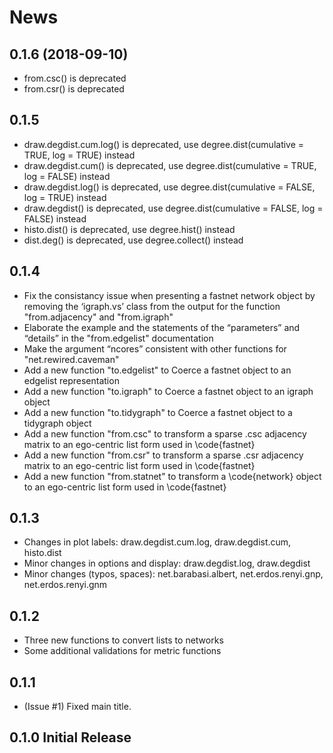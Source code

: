 # News

## 0.1.6 (2018-09-10)
* from.csc() is deprecated
* from.csr() is deprecated

## 0.1.5
* draw.degdist.cum.log() is deprecated, use degree.dist(cumulative = TRUE, log = TRUE) instead
* draw.degdist.cum() is deprecated, use degree.dist(cumulative = TRUE, log = FALSE) instead
* draw.degdist.log() is deprecated, use degree.dist(cumulative = FALSE, log = TRUE) instead
* draw.degdist() is deprecated, use degree.dist(cumulative = FALSE, log = FALSE) instead 
* histo.dist() is deprecated, use degree.hist() instead
* dist.deg() is deprecated, use degree.collect() instead

## 0.1.4
* Fix the consistancy issue when presenting a fastnet network object by removing the ‘igraph.vs’ class from the output for the function "from.adjacency" and "from.igraph"
* Elaborate the example and the statements of the “parameters” and “details” in the "from.edgelist" documentation
* Make the argument “ncores” consistent with other functions for "net.rewired.caveman"
* Add a new function "to.edgelist" to Coerce a fastnet object to an edgelist representation
* Add a new function "to.igraph" to Coerce a fastnet object to an igraph object
* Add a new function "to.tidygraph" to Coerce a fastnet object to a tidygraph object
* Add a new function "from.csc" to transform a sparse .csc adjacency matrix to an ego-centric list form used in \code{fastnet}
* Add a new function "from.csr" to transform a sparse .csr adjacency matrix to an ego-centric list form used in \code{fastnet}
* Add a new function "from.statnet" to transform a \code{network} object  to an ego-centric list form used in \code{fastnet}

## 0.1.3
* Changes in plot labels: draw.degdist.cum.log, draw.degdist.cum, histo.dist
* Minor changes in options and display: draw.degdist.log, draw.degdist
* Minor changes (typos, spaces): net.barabasi.albert, net.erdos.renyi.gnp, net.erdos.renyi.gnm

## 0.1.2
* Three new functions to convert lists to networks
* Some additional validations for metric functions

## 0.1.1 
* (Issue #1) Fixed main title.

## 0.1.0 Initial Release
